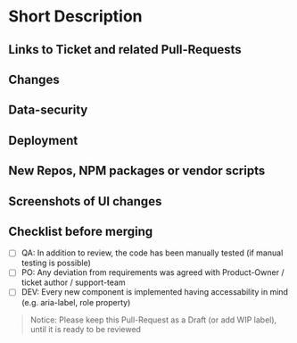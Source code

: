 # Short Description

<!-- Write a short explanation of what this Pull Request does -->

<!--
  This Pull-Request template helps the reviewers as well as servers as a checklist for you. Please feel out all possible sections.

  Quality guidelines:
    - Code should be self-explanatory; Document code that is not self-explanatory
    - Code respects SOLID principles, DRY, YAGNI, KISS
    - Think about potential bugs this Pull Request might introduce
    - Keep security in mind
    - Write tests (Unit and Integration), including for error cases. Don't decrease coverage
    - Business logic should be implemented in the API; never trust the client
    - UI changes should be discussed & agreed with the UX-Team before staring
    - Boyscout rule: leave the code in a better state than you found it. Remove unnecessary lines. Listen to the linter.
-->

## Links to Ticket and related Pull-Requests

<!--
Base links to copy
- https://ticketsystem.dbildungscloud.de/browse/BC-????
- https://github.com/hpi-schul-cloud/schulcloud-server/pull/????
- https://github.com/hpi-schul-cloud/end-to-end-tests/pull/????
- https://github.com/hpi-schul-cloud/schulcloud-client/pull/????
-->

## Changes

<!--
- What will the PR change?
- Why are the changes required?
- Links to documentation / tickets if exists, or provide more details here.
-->

## Data-security

<!--
Please note here about:
- any data model changes
- any changes about logging of user data
- any changes about permissions
- user input, authentication and other user data related things
If you are not sure if it is relevant, take a look at confluence or ask the data-security team.
-->

## Deployment

<!--
Keep in mind to changes to seed data, if changes are done by migration scripts.
Changes to the infrastructure have to discussed with the devops.
This information should be also in corresponding ticket, and collected in release deployment ticket.

This point should includes following information:
- What else is required for its deployment?
- Environment variables like FEATURE_XY=true
- Are there any migration scripts to be run?
-->

## New Repos, NPM packages or vendor scripts

<!--
- Keep in mind the stability, performance, activity and author.
- Describe why it is needed.
-->

## Screenshots of UI changes

<!--
- For UI changes, insert screenshots here.
- Has it been reviewed by a UX colleague?
-->

## Checklist before merging

- [ ] QA: In addition to review, the code has been manually tested (if manual testing is possible)
- [ ] PO: Any deviation from requirements was agreed with Product-Owner / ticket author / support-team
- [ ] DEV: Every new component is implemented having accessability in mind (e.g. aria-label, role property)

> Notice: Please keep this Pull-Request as a Draft (or add WIP label), until it is ready to be reviewed
